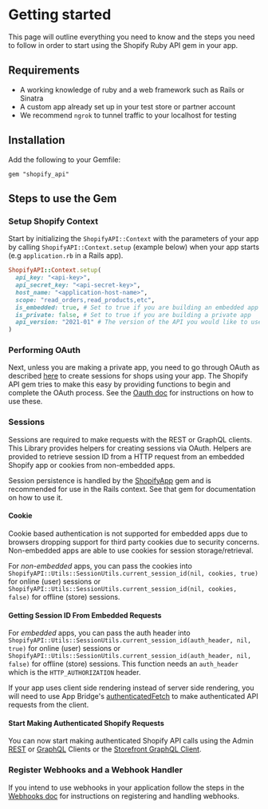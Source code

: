 # Getting started

This page will outline everything you need to know and the steps you need to follow in order to start using the Shopify Ruby API gem in your app.

## Requirements

- A working knowledge of ruby and a web framework such as Rails or Sinatra
- A custom app already set up in your test store or partner account
- We recommend `ngrok` to tunnel traffic to your localhost for testing

## Installation

Add the following to your Gemfile:

`gem "shopify_api"`

## Steps to use the Gem

### Setup Shopify Context

Start by initializing the `ShopifyAPI::Context` with the parameters of your app by calling `ShopifyAPI::Context.setup` (example below) when your app starts (e.g `application.rb` in a Rails app).

```ruby
ShopifyAPI::Context.setup(
  api_key: "<api-key>",
  api_secret_key: "<api-secret-key>",
  host_name: "<application-host-name>",
  scope: "read_orders,read_products,etc",
  is_embedded: true, # Set to true if you are building an embedded app
  is_private: false, # Set to true if you are building a private app
  api_version: "2021-01" # The version of the API you would like to use
)
```

### Performing OAuth

Next, unless you are making a private app, you need to go through OAuth as described [here](https://shopify.dev/docs/apps/auth/oauth) to create sessions for shops using your app.
The Shopify API gem tries to make this easy by providing functions to begin and complete the OAuth process. See the [Oauth doc](usage/oauth.md) for instructions on how to use these.

### Sessions

Sessions are required to make requests with the REST or GraphQL clients. This Library provides helpers for creating sessions via OAuth. Helpers are provided to retrieve session ID from a HTTP request from an embedded Shopify app or cookies from non-embedded apps.

Session persistence is handled by the [ShopifyApp](https://github.com/Shopify/shopify_app) gem and is recommended for use in the Rails context. See that gem for documentation on how to use it.

#### Cookie
Cookie based authentication is not supported for embedded apps due to browsers dropping support for third party cookies due to security concerns. Non-embedded apps are able to use cookies for session storage/retrieval.

For *non-embedded* apps, you can pass the cookies into `ShopifyAPI::Utils::SessionUtils.current_session_id(nil, cookies, true)` for online (user) sessions or `ShopifyAPI::Utils::SessionUtils.current_session_id(nil, cookies, false)` for offline (store) sessions.

#### Getting Session ID From Embedded Requests
For *embedded* apps, you can pass the auth header into `ShopifyAPI::Utils::SessionUtils.current_session_id(auth_header, nil, true)` for online (user) sessions or `ShopifyAPI::Utils::SessionUtils.current_session_id(auth_header, nil, false)` for offline (store) sessions. This function needs an `auth_header` which is the `HTTP_AUTHORIZATION` header.

If your app uses client side rendering instead of server side rendering, you will need to use App Bridge's [authenticatedFetch](https://shopify.dev/docs/apps/auth/oauth/session-tokens/getting-started) to make authenticated API requests from the client.

#### Start Making Authenticated Shopify Requests

You can now start making authenticated Shopify API calls using the Admin [REST](usage/rest.md) or [GraphQL](usage/graphql.md) Clients or the [Storefront GraphQL Client](usage/graphql_storefront.md).

### Register Webhooks and a Webhook Handler

If you intend to use webhooks in your application follow the steps in the [Webhooks doc](usage/webhooks.md) for instructions on registering and handling webhooks.

